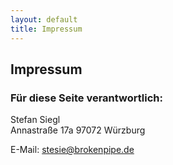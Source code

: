 ```yaml
---
layout: default
title: Impressum
---
```


Impressum
-----------

### Für diese Seite verantwortlich:

Stefan Siegl  
Annastraße 17a
97072 Würzburg

E-Mail: stesie@brokenpipe.de
